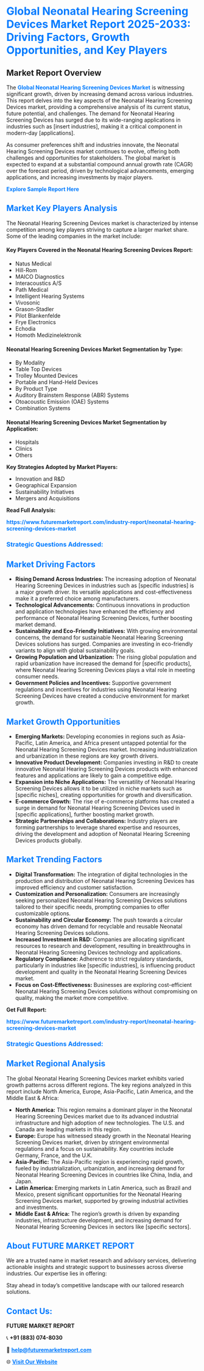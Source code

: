 <h1 style="color: #007BFF;">Global Neonatal Hearing Screening Devices Market Report 2025-2033: Driving Factors, Growth Opportunities, and Key Players</h1>

<section id="overview">
<h2>Market Report Overview</h2>
<p>The <a href="https://www.futuremarketreport.com/industry-report/neonatal-hearing-screening-devices-market" style="color: #007BFF; text-decoration: none;"><strong>Global Neonatal Hearing Screening Devices Market</strong></a> is witnessing significant growth, driven by increasing demand across various industries. This report delves into the key aspects of the Neonatal Hearing Screening Devices market, providing a comprehensive analysis of its current status, future potential, and challenges. The demand for Neonatal Hearing Screening Devices has surged due to its wide-ranging applications in industries such as [insert industries], making it a critical component in modern-day [applications].</p>
<p>As consumer preferences shift and industries innovate, the Neonatal Hearing Screening Devices market continues to evolve, offering both challenges and opportunities for stakeholders. The global market is expected to expand at a substantial compound annual growth rate (CAGR) over the forecast period, driven by technological advancements, emerging applications, and increasing investments by major players.</p>
</section>

<section id="overview">
<p><a href="https://www.futuremarketreport.com/request-sample/reportId=98889" style="color: #007BFF; text-decoration: none;"><strong>Explore Sample Report Here</strong></a></p>
</section>

<section id="key-players">
<h2 style="color: #007BFF;">Market Key Players Analysis</h2>
<p>The Neonatal Hearing Screening Devices market is characterized by intense competition among key players striving to capture a larger market share. Some of the leading companies in the market include:</p>
<h4>Key Players Covered in the Neonatal Hearing Screening Devices Report:</h4>
<ul><li>Natus Medical</li><li>Hill-Rom</li><li>MAICO Diagnostics</li><li>Interacoustics A/S</li><li>Path Medical</li><li>Intelligent Hearing Systems</li><li>Vivosonic</li><li>Grason-Stadler</li><li>Pilot Blankenfelde</li><li>Frye Electronics</li><li>Echodia</li><li>Homoth Medizinelektronik</li></ul>
<h4>Neonatal Hearing Screening Devices Market Segmentation by Type:</h4>
<ul><li>By Modality</li><li>Table Top Devices</li><li>Trolley Mounted Devices</li><li>Portable and Hand-Held Devices</li><li>By Product Type</li><li>Auditory Brainstem Response (ABR) Systems</li><li>Otoacoustic Emission (OAE) Systems</li><li>Combination Systems</li></ul>

<h4>Neonatal Hearing Screening Devices Market Segmentation by Application:</h4>
<ul><li>Hospitals</li><li>Clinics</li><li>Others</li></ul>
<p><strong>Key Strategies Adopted by Market Players:</strong></p>
<ul>
<li>Innovation and R&D</li>
<li>Geographical Expansion</li>
<li>Sustainability Initiatives</li>
<li>Mergers and Acquisitions</li>
</ul>
</section>

<section>
<p><strong>Read Full Analysis: </strong></p><a href="https://www.futuremarketreport.com/industry-report/neonatal-hearing-screening-devices-market" style="color: #007BFF; text-decoration: none;"><strong>https://www.futuremarketreport.com/industry-report/neonatal-hearing-screening-devices-market</strong></a>
<h3 style="color: #007BFF;">Strategic Questions Addressed:</h3>
</section>

<section id="driving-factors">
<h2 style="color: #007BFF;">Market Driving Factors</h2>
<ul>
<li><strong>Rising Demand Across Industries:</strong> The increasing adoption of Neonatal Hearing Screening Devices in industries such as [specific industries] is a major growth driver. Its versatile applications and cost-effectiveness make it a preferred choice among manufacturers.</li>
<li><strong>Technological Advancements:</strong> Continuous innovations in production and application technologies have enhanced the efficiency and performance of Neonatal Hearing Screening Devices, further boosting market demand.</li>
<li><strong>Sustainability and Eco-Friendly Initiatives:</strong> With growing environmental concerns, the demand for sustainable Neonatal Hearing Screening Devices solutions has surged. Companies are investing in eco-friendly variants to align with global sustainability goals.</li>
<li><strong>Growing Population and Urbanization:</strong> The rising global population and rapid urbanization have increased the demand for [specific products], where Neonatal Hearing Screening Devices plays a vital role in meeting consumer needs.</li>
<li><strong>Government Policies and Incentives:</strong> Supportive government regulations and incentives for industries using Neonatal Hearing Screening Devices have created a conducive environment for market growth.</li>
</ul>
</section>

<section id="growth-opportunities">
<h2 style="color: #007BFF;">Market Growth Opportunities</h2>
<ul>
<li><strong>Emerging Markets:</strong> Developing economies in regions such as Asia-Pacific, Latin America, and Africa present untapped potential for the Neonatal Hearing Screening Devices market. Increasing industrialization and urbanization in these regions are key growth drivers.</li>
<li><strong>Innovative Product Development:</strong> Companies investing in R&D to create innovative Neonatal Hearing Screening Devices products with enhanced features and applications are likely to gain a competitive edge.</li>
<li><strong>Expansion into Niche Applications:</strong> The versatility of Neonatal Hearing Screening Devices allows it to be utilized in niche markets such as [specific niches], creating opportunities for growth and diversification.</li>
<li><strong>E-commerce Growth:</strong> The rise of e-commerce platforms has created a surge in demand for Neonatal Hearing Screening Devices used in [specific applications], further boosting market growth.</li>
<li><strong>Strategic Partnerships and Collaborations:</strong> Industry players are forming partnerships to leverage shared expertise and resources, driving the development and adoption of Neonatal Hearing Screening Devices products globally.</li>
</ul>
</section>

<section id="trending-factors">
<h2 style="color: #007BFF;">Market Trending Factors</h2>
<ul>
<li><strong>Digital Transformation:</strong> The integration of digital technologies in the production and distribution of Neonatal Hearing Screening Devices has improved efficiency and customer satisfaction.</li>
<li><strong>Customization and Personalization:</strong> Consumers are increasingly seeking personalized Neonatal Hearing Screening Devices solutions tailored to their specific needs, prompting companies to offer customizable options.</li>
<li><strong>Sustainability and Circular Economy:</strong> The push towards a circular economy has driven demand for recyclable and reusable Neonatal Hearing Screening Devices solutions.</li>
<li><strong>Increased Investment in R&D:</strong> Companies are allocating significant resources to research and development, resulting in breakthroughs in Neonatal Hearing Screening Devices technology and applications.</li>
<li><strong>Regulatory Compliance:</strong> Adherence to strict regulatory standards, particularly in industries like [specific industries], is influencing product development and quality in the Neonatal Hearing Screening Devices market.</li>
<li><strong>Focus on Cost-Effectiveness:</strong> Businesses are exploring cost-efficient Neonatal Hearing Screening Devices solutions without compromising on quality, making the market more competitive.</li>
</ul>
</section>

<section>
<p><strong>Get Full Report: </strong></p><a href="https://www.futuremarketreport.com/industry-report/neonatal-hearing-screening-devices-market" style="color: #007BFF; text-decoration: none;"><strong>https://www.futuremarketreport.com/industry-report/neonatal-hearing-screening-devices-market</strong></a>
<h3 style="color: #007BFF;">Strategic Questions Addressed:</h3>
</section>


<section id="regional-analysis">
<h2 style="color: #007BFF;">Market Regional Analysis</h2>
<p>The global Neonatal Hearing Screening Devices market exhibits varied growth patterns across different regions. The key regions analyzed in this report include North America, Europe, Asia-Pacific, Latin America, and the Middle East & Africa:</p>
<ul>
<li><strong>North America:</strong> This region remains a dominant player in the Neonatal Hearing Screening Devices market due to its advanced industrial infrastructure and high adoption of new technologies. The U.S. and Canada are leading markets in this region.</li>
<li><strong>Europe:</strong> Europe has witnessed steady growth in the Neonatal Hearing Screening Devices market, driven by stringent environmental regulations and a focus on sustainability. Key countries include Germany, France, and the U.K.</li>
<li><strong>Asia-Pacific:</strong> The Asia-Pacific region is experiencing rapid growth, fueled by industrialization, urbanization, and increasing demand for Neonatal Hearing Screening Devices in countries like China, India, and Japan.</li>
<li><strong>Latin America:</strong> Emerging markets in Latin America, such as Brazil and Mexico, present significant opportunities for the Neonatal Hearing Screening Devices market, supported by growing industrial activities and investments.</li>
<li><strong>Middle East & Africa:</strong> The region’s growth is driven by expanding industries, infrastructure development, and increasing demand for Neonatal Hearing Screening Devices in sectors like [specific sectors].</li>
</ul>
</section>

<footer>
<h2 style="color: #007BFF;">About FUTURE MARKET REPORT</h2>
<p>We are a trusted name in market research and advisory services, delivering actionable insights and strategic support to businesses across diverse industries. Our expertise lies in offering:</p>

<p>Stay ahead in today’s competitive landscape with our tailored research solutions.</p>

<h2 style="color: #007BFF;">Contact Us:</h2>
<p><strong>FUTURE MARKET REPORT</strong></p>
<p>📞 <strong>+91 (883) 074-8030</strong></p>
<p>📧 <strong><a href="mailto:help@futuremarketreport.com" style="color: #007BFF;">help@futuremarketreport.com</a></strong></p>
<p>🌐 <strong><a href="https://www.futuremarketreport.com/" style="color: #007BFF;">Visit Our Website</a></strong></p>
</footer>